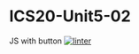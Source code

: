 # ICS20-Unit5-02
JS with button
[![linter](https://github.com/TemirlanAmerzhan/ICS20-Unit5-02/workflows/linter/badge.svg)](https://github.com/marketplace/actions/super-linter)

